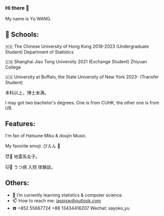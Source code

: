 ### Hi there 👋

My name is Yu WANG. 

## 🏫 Schools:

🇭🇰 The Chinese University of Hong Kong 2018-2023 (Undergraduate Student) Department of Statistics

🇨🇳 Shanghai Jiao Tong University 2021 (Exchange Student) Zhiyuan College

🇺🇸 University at Buffalo, the State University of New York 2023- (Transfer Student) 

本科以上，博士未满。

I may got two bachelor's degrees. One is from CUHK, the other one is from UB.

## Features:

I'm fan of Hatsune Miku & doujin Music.

My favorite emoji: ぴえん 🥺

😈🖤 地雷系女子。

🐱🚬 うつ病 入院 体験談。

## Others:

- 🌱 I’m currently learning statistics & computer science.
- 📫 How to reach me: iaspisw@outlook.com
- ☎️ +852 55667724 +86 13434416207 Wechat: sayoko_yu
